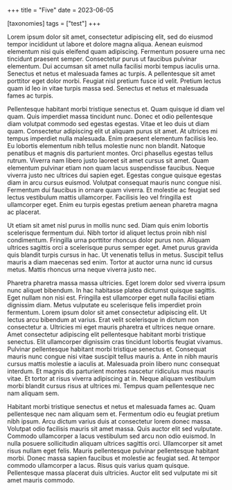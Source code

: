 +++
title = "Five"
date = 2023-06-05

[taxonomies]
tags = ["test"]
+++

Lorem ipsum dolor sit amet, consectetur adipiscing elit, sed do eiusmod tempor incididunt ut labore et dolore magna aliqua. Aenean euismod elementum nisi quis eleifend quam adipiscing. Fermentum posuere urna nec tincidunt praesent semper. Consectetur purus ut faucibus pulvinar elementum. Dui accumsan sit amet nulla facilisi morbi tempus iaculis urna. Senectus et netus et malesuada fames ac turpis. A pellentesque sit amet porttitor eget dolor morbi. Feugiat nisl pretium fusce id velit. Pretium lectus quam id leo in vitae turpis massa sed. Senectus et netus et malesuada fames ac turpis.

<!-- more -->

Pellentesque habitant morbi tristique senectus et. Quam quisque id diam vel quam. Quis imperdiet massa tincidunt nunc. Donec et odio pellentesque diam volutpat commodo sed egestas egestas. Vitae et leo duis ut diam quam. Consectetur adipiscing elit ut aliquam purus sit amet. At ultrices mi tempus imperdiet nulla malesuada. Enim praesent elementum facilisis leo. Eu lobortis elementum nibh tellus molestie nunc non blandit. Natoque penatibus et magnis dis parturient montes. Orci phasellus egestas tellus rutrum. Viverra nam libero justo laoreet sit amet cursus sit amet. Quam elementum pulvinar etiam non quam lacus suspendisse faucibus. Neque viverra justo nec ultrices dui sapien eget. Egestas congue quisque egestas diam in arcu cursus euismod. Volutpat consequat mauris nunc congue nisi. Fermentum dui faucibus in ornare quam viverra. Et molestie ac feugiat sed lectus vestibulum mattis ullamcorper. Facilisis leo vel fringilla est ullamcorper eget. Enim eu turpis egestas pretium aenean pharetra magna ac placerat.

Ut etiam sit amet nisl purus in mollis nunc sed. Diam quis enim lobortis scelerisque fermentum dui. Nibh tortor id aliquet lectus proin nibh nisl condimentum. Fringilla urna porttitor rhoncus dolor purus non. Aliquam ultrices sagittis orci a scelerisque purus semper eget. Amet purus gravida quis blandit turpis cursus in hac. Ut venenatis tellus in metus. Suscipit tellus mauris a diam maecenas sed enim. Tortor at auctor urna nunc id cursus metus. Mattis rhoncus urna neque viverra justo nec.

Pharetra pharetra massa massa ultricies. Eget lorem dolor sed viverra ipsum nunc aliquet bibendum. In hac habitasse platea dictumst quisque sagittis. Eget nullam non nisi est. Fringilla est ullamcorper eget nulla facilisi etiam dignissim diam. Metus vulputate eu scelerisque felis imperdiet proin fermentum. Lorem ipsum dolor sit amet consectetur adipiscing elit. Ut lectus arcu bibendum at varius. Erat velit scelerisque in dictum non consectetur a. Ultricies mi eget mauris pharetra et ultrices neque ornare. Amet consectetur adipiscing elit pellentesque habitant morbi tristique senectus. Elit ullamcorper dignissim cras tincidunt lobortis feugiat vivamus. Pulvinar pellentesque habitant morbi tristique senectus et. Consequat mauris nunc congue nisi vitae suscipit tellus mauris a. Ante in nibh mauris cursus mattis molestie a iaculis at. Malesuada proin libero nunc consequat interdum. Et magnis dis parturient montes nascetur ridiculus mus mauris vitae. Et tortor at risus viverra adipiscing at in. Neque aliquam vestibulum morbi blandit cursus risus at ultrices mi. Tempus quam pellentesque nec nam aliquam sem.

Habitant morbi tristique senectus et netus et malesuada fames ac. Quam pellentesque nec nam aliquam sem et. Fermentum odio eu feugiat pretium nibh ipsum. Arcu dictum varius duis at consectetur lorem donec massa. Volutpat odio facilisis mauris sit amet massa. Quis auctor elit sed vulputate. Commodo ullamcorper a lacus vestibulum sed arcu non odio euismod. In nulla posuere sollicitudin aliquam ultrices sagittis orci. Ullamcorper sit amet risus nullam eget felis. Mauris pellentesque pulvinar pellentesque habitant morbi. Donec massa sapien faucibus et molestie ac feugiat sed. At tempor commodo ullamcorper a lacus. Risus quis varius quam quisque. Pellentesque massa placerat duis ultricies. Auctor elit sed vulputate mi sit amet mauris commodo.
